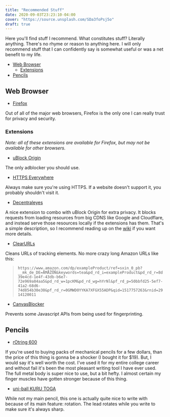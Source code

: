 ```yaml
---
title: "Recommended Stuff"
date: 2020-09-03T23:23:10-04:00
cover: "https://source.unsplash.com/SDa3foPsj5o"
draft: true
---
```


Here you'll find stuff I recommend.
What constitutes stuff?
Literally anything.
There's no rhyme or reason to anything here.
I will only recommend stuff
that I can confidently say
is somewhat useful or
was a net benefit to my life.

- [Web Browser](#web-browser)
  - [Extensions](#extensions)
- [Pencils](#pencils)

## Web Browser

- [Firefox](https://www.mozilla.org/en-US/firefox/new/)

Out of all of the major web browsers,
Firefox is the only one I can really trust
for privacy and security.

### Extensions

*Note: all of these extensions are available for Firefox,*
*but may not be available for other browsers.*

- [uBlock Origin](https://addons.mozilla.org/en-US/firefox/addon/ublock-origin)

The only adblocker you should use.

- [HTTPS Everywhere](https://addons.mozilla.org/en-US/firefox/addon/https-everywhere/)

Always make sure you're using HTTPS.
If a website doesn't support it,
you probably shouldn't visit it.

- [Decentraleyes](https://addons.mozilla.org/en-US/firefox/addon/decentraleyes/)

A nice extension to combo with uBlock Origin for extra privacy.
It blocks requests from loading resources from big CDNS
like Google and Cloudflare,
and instead serve those resources locally
if the extensions has them.
That's a simple description,
so I recommend reading up on the [wiki](https://git.synz.io/Synzvato/decentraleyes/-/wikis/home)
if you want more details.

- [ClearURLs](https://addons.mozilla.org/en-US/firefox/addon/clearurls/)

Cleans URLs of tracking elements.
No more crazy long Amazon URLs like this:

> `https://www.amazon.com/dp/exampleProduct/ref=sxin_0_pb?__mk_de_DE=ÅMÅŽÕÑ&keywords=tea&pd_rd_i=exampleProduct&pd_rd_r=8d39e4cd-1e4f-43db-b6e7-72e969a84aa5&pd_rd_w=1pcKM&pd_rd_wg=hYrNl&pf_rd_p=50bbfd25-5ef7-41a2-68d6-74d854b30e30&pf_rd_r=0GMWD0YYKA7XFGX55ADP&qid=1517757263&rnid=2914120011`

- [CanvasBlocker](https://addons.mozilla.org/en-US/firefox/addon/canvasblocker/)

Prevents some Javascript APIs from being used for fingerprinting.

## Pencils

- [rOtring 600](https://www.rotring.com/us/mechanical-pencils/290-rotring-600-mechanical-pencil-3501178523096.html#)

If you're used to buying packs of mechanical pencils for a few dollars,
than the price of this thing is gonna be a shocker (I bought it for $19).
But, I would say it's well worth the cost.
I've used it for my entire college career and
without fail it's been the most pleasant writing tool I have ever used.
The full metal body is super nice to use,
but a bit hefty.
I almost certain my finger muscles have gotten stronger
because of this thing.

- [uni-ball KURU TOGA](https://uniballco.com/kuru-toga-1/)

While not my main pencil,
this one is actually quite nice to write with
because of its main feature: rotation.
The lead rotates while you write to
make sure it's always sharp.
